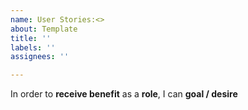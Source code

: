 ```yaml
---
name: User Stories:<>
about: Template
title: ''
labels: ''
assignees: ''

---
```


In order to **receive benefit** as a **role**, I can **goal / desire**
